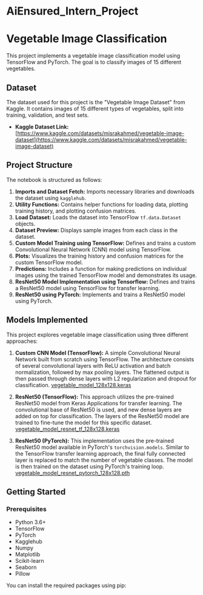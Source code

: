 # AiEnsured_Intern_Project

# Vegetable Image Classification

This project implements a vegetable image classification model using TensorFlow and PyTorch. The goal is to classify images of 15 different vegetables.

## Dataset

The dataset used for this project is the "Vegetable Image Dataset" from Kaggle. It contains images of 15 different types of vegetables, split into training, validation, and test sets.

- **Kaggle Dataset Link:** [https://www.kaggle.com/datasets/misrakahmed/vegetable-image-dataset](https://www.kaggle.com/datasets/misrakahmed/vegetable-image-dataset)

## Project Structure

The notebook is structured as follows:

1.  **Imports and Dataset Fetch:** Imports necessary libraries and downloads the dataset using `kagglehub`.
2.  **Utility Functions:** Contains helper functions for loading data, plotting training history, and plotting confusion matrices.
3.  **Load Dataset:** Loads the dataset into TensorFlow `tf.data.Dataset` objects.
4.  **Dataset Preview:** Displays sample images from each class in the dataset.
5.  **Custom Model Training using TensorFlow:** Defines and trains a custom Convolutional Neural Network (CNN) model using TensorFlow.
6.  **Plots:** Visualizes the training history and confusion matrices for the custom TensorFlow model.
7.  **Predictions:** Includes a function for making predictions on individual images using the trained TensorFlow model and demonstrates its usage.
8.  **ResNet50 Model Implementation using Tensorflow:** Defines and trains a ResNet50 model using TensorFlow for transfer learning.
9. **ResNet50 using PyTorch:** Implements and trains a ResNet50 model using PyTorch.

## Models Implemented

This project explores vegetable image classification using three different approaches:

1.  **Custom CNN Model (TensorFlow):** A simple Convolutional Neural Network built from scratch using TensorFlow. The architecture consists of several convolutional layers with ReLU activation and batch normalization, followed by max pooling layers. The flattened output is then passed through dense layers with L2 regularization and dropout for classification.
[vegetable_model_128x128.keras](https://drive.google.com/file/d/1vdGyQ3s_eoVqVJLPGxTltp8Elzk3iPxM/view?usp=drive_link)

2.  **ResNet50 (TensorFlow):** This approach utilizes the pre-trained ResNet50 model from Keras Applications for transfer learning. The convolutional base of ResNet50 is used, and new dense layers are added on top for classification. The layers of the ResNet50 model are trained to fine-tune the model for this specific dataset.
[vegetable_model_resnet_tf_128x128.keras](https://drive.google.com/file/d/1G6OYNGDlA5BLVYEJwa9d2PuTA58Dd8N6/view?usp=drive_link)

3.  **ResNet50 (PyTorch):** This implementation uses the pre-trained ResNet50 model available in PyTorch's `torchvision.models`. Similar to the TensorFlow transfer learning approach, the final fully connected layer is replaced to match the number of vegetable classes. The model is then trained on the dataset using PyTorch's training loop.
[vegetable_model_resnet_pytorch_128x128.pth](https://drive.google.com/file/d/19uei-97HAPbtCYClBFsJmaKy_a_YUKLo/view?usp=drive_link)

## Getting Started

### Prerequisites

-   Python 3.6+
-   TensorFlow
-   PyTorch
-   Kagglehub
-   Numpy
-   Matplotlib
-   Scikit-learn
-   Seaborn
-   Pillow

You can install the required packages using pip:
